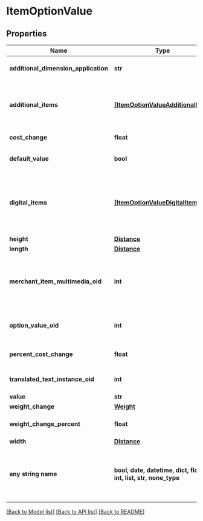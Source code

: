 # ItemOptionValue


## Properties
Name | Type | Description | Notes
------------ | ------------- | ------------- | -------------
**additional_dimension_application** | **str** | Additional dimensions application | [optional] 
**additional_items** | [**[ItemOptionValueAdditionalItem]**](ItemOptionValueAdditionalItem.md) | Additional items to add to the order if this value is selected | [optional] 
**cost_change** | **float** | Cost change | [optional] 
**default_value** | **bool** | True if default value | [optional] 
**digital_items** | [**[ItemOptionValueDigitalItem]**](ItemOptionValueDigitalItem.md) | Digital items to allow the customer to download if this option value is selected | [optional] 
**height** | [**Distance**](Distance.md) |  | [optional] 
**length** | [**Distance**](Distance.md) |  | [optional] 
**merchant_item_multimedia_oid** | **int** | Multimedia object identifier associated with this option value | [optional] 
**option_value_oid** | **int** | Option value object identifier | [optional] 
**percent_cost_change** | **float** | Percentage cost change | [optional] 
**translated_text_instance_oid** | **int** | Translated text instance id | [optional] 
**value** | **str** | Value | [optional] 
**weight_change** | [**Weight**](Weight.md) |  | [optional] 
**weight_change_percent** | **float** | Percentage weight change | [optional] 
**width** | [**Distance**](Distance.md) |  | [optional] 
**any string name** | **bool, date, datetime, dict, float, int, list, str, none_type** | any string name can be used but the value must be the correct type | [optional]

[[Back to Model list]](../README.md#documentation-for-models) [[Back to API list]](../README.md#documentation-for-api-endpoints) [[Back to README]](../README.md)


